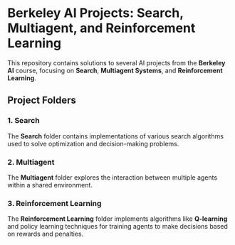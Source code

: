 
# Berkeley AI Projects: Search, Multiagent, and Reinforcement Learning

This repository contains solutions to several AI projects from the **Berkeley AI** course, focusing on **Search**, **Multiagent Systems**, and **Reinforcement Learning**.

## Project Folders

### 1. **Search**
The **Search** folder contains implementations of various search algorithms used to solve optimization and decision-making problems.

### 2. **Multiagent**
The **Multiagent** folder explores the interaction between multiple agents within a shared environment. 

### 3. **Reinforcement Learning**
The **Reinforcement Learning** folder implements algorithms like **Q-learning** and policy learning techniques for training agents to make decisions based on rewards and penalties.
